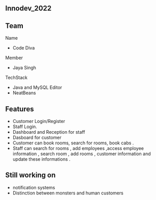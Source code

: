 ## Innodev_2022
## Team
Name
- Code Diva

Member
- Jaya Singh

TechStack
- Java and MySQL
 Editor
 - NeatBeans
 
## Features
- Customer Login/Register
- Staff Login.
- Dashboard and Reception for staff
- Dasboard for customer
- Customer can book rooms, search for rooms, book cabs .
- Staff can search for rooms , add employees ,access employee information , search room , add rooms , customer information and update these informations .

## Still working on 
 - notification systems
 - Distinction between monsters and human customers
